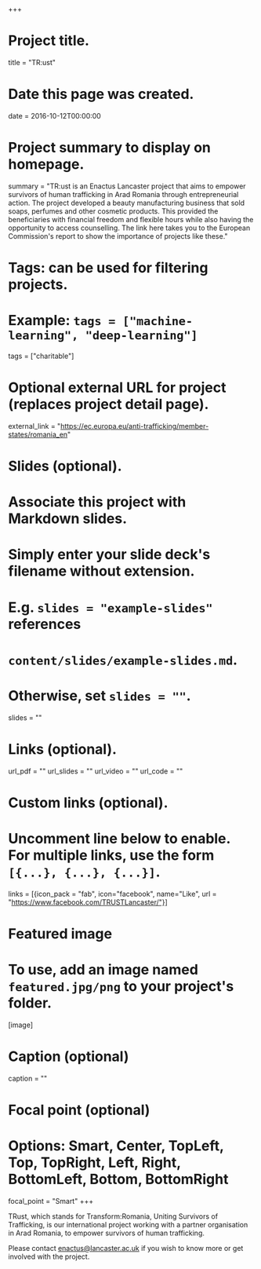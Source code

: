 +++
# Project title.
title = "TR:ust"

# Date this page was created.
date = 2016-10-12T00:00:00

# Project summary to display on homepage.
summary = "TR:ust is an Enactus Lancaster project that aims to empower survivors of human trafficking in Arad Romania through entrepreneurial action. The project developed a beauty manufacturing business that sold soaps, perfumes and other cosmetic products. This provided the beneficiaries with financial freedom and flexible hours while also having the opportunity to access counselling. The link here takes you to the European Commission's report to show the importance of projects like these."

# Tags: can be used for filtering projects.
# Example: `tags = ["machine-learning", "deep-learning"]`
tags = ["charitable"]

# Optional external URL for project (replaces project detail page).
external_link = "https://ec.europa.eu/anti-trafficking/member-states/romania_en"

# Slides (optional).
#   Associate this project with Markdown slides.
#   Simply enter your slide deck's filename without extension.
#   E.g. `slides = "example-slides"` references 
#   `content/slides/example-slides.md`.
#   Otherwise, set `slides = ""`.
slides = ""

# Links (optional).
url_pdf = ""
url_slides = ""
url_video = ""
url_code = ""

# Custom links (optional).
#   Uncomment line below to enable. For multiple links, use the form `[{...}, {...}, {...}]`.
links = [{icon_pack = "fab", icon="facebook", name="Like", url = "https://www.facebook.com/TRUSTLancaster/"}]

# Featured image
# To use, add an image named `featured.jpg/png` to your project's folder. 
[image]
  # Caption (optional)
  caption = ""
  
  # Focal point (optional)
  # Options: Smart, Center, TopLeft, Top, TopRight, Left, Right, BottomLeft, Bottom, BottomRight
  focal_point = "Smart"
+++

TRust, which stands for Transform:Romania, Uniting Survivors of Trafficking, is our international project working with a partner organisation in Arad Romania, to empower survivors of human trafficking.

Please contact enactus@lancaster.ac.uk if you wish to know more or get involved with the project.

